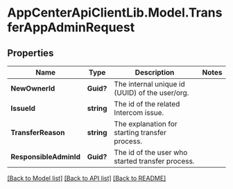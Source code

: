 # AppCenterApiClientLib.Model.TransferAppAdminRequest
## Properties

Name | Type | Description | Notes
------------ | ------------- | ------------- | -------------
**NewOwnerId** | **Guid?** | The internal unique id (UUID) of the user/org. | 
**IssueId** | **string** | The id of the related Intercom issue. | 
**TransferReason** | **string** | The explanation for starting transfer process. | 
**ResponsibleAdminId** | **Guid?** | The id of the user who started transfer process. | 

[[Back to Model list]](../README.md#documentation-for-models) [[Back to API list]](../README.md#documentation-for-api-endpoints) [[Back to README]](../README.md)

